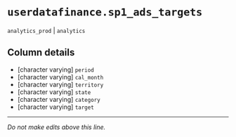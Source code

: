 # `userdatafinance.sp1_ads_targets`
`analytics_prod` | `analytics`

## Column details
* [character varying] `period`
* [character varying] `cal_month`
* [character varying] `territory`
* [character varying] `state`
* [character varying] `category`
* [character varying] `target`

-------------------------------------------------------------------------------
*Do not make edits above this line.*

